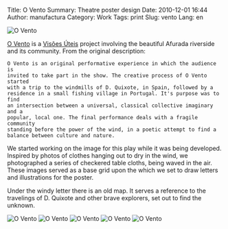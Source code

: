 Title: O Vento
Summary: Theatre poster design
Date: 2010-12-01 16:44
Author: manufactura
Category: Work
Tags: print
Slug: vento
Lang: en

![O Vento]({filename}/media/vento.jpg)

[O Vento](http://www.visoesuteis.pt/en/component/k2/item/184-o-vento "O Vento")
is a [Visões Úteis](http://visoesuteis.pt) project involving the beautiful
Afurada riverside and its community. From the original description:

    O Vento is an original performative experience in which the audience is
    invited to take part in the show. The creative process of O Vento started
    with a trip to the windmills of D. Quixote, in Spain, followed by a
    residence in a small fishing village in Portugal. It's purpose was to find
    an intersection between a universal, classical collective imaginary and a
    popular, local one. The final performance deals with a fragile community
    standing before the power of the wind, in a poetic attempt to find a
    balance between culture and nature.

We started working on the image for this play while it was being developed.
Inspired by photos of clothes hanging out to dry in the wind, we photographed a
series of checkered table cloths, being waved in the air. These images served
as a base grid upon the which we set to draw letters and illustrations for the
poster.

Under the windy letter there is an old map. It serves a reference to the
travelings of D. Quixote and other brave explorers, set out to find the
unknown.

![O Vento]({filename}/media/vento-1.jpg)
![O Vento]({filename}/media/vento-2.jpg)
![O Vento]({filename}/media/vento-3.jpg)
![O Vento]({filename}/media/vento-4.jpg)
![O Vento]({filename}/media/vento-5.jpg)

